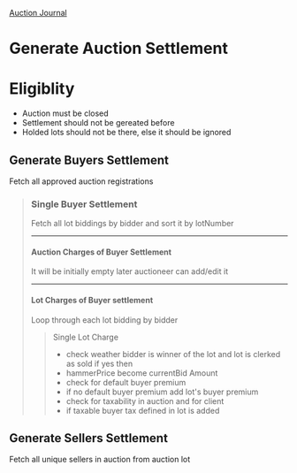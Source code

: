 [Auction Journal](../../README.md)

# Generate Auction Settlement

# Eligiblity

- Auction must be closed
- Settlement should not be gereated before
- Holded lots should not be there, else it should be ignored

## Generate Buyers Settlement

Fetch all approved auction registrations

> ### Single Buyer Settlement
>
> Fetch all lot biddings by bidder and sort it by lotNumber
>
> ---
>
> #### Auction Charges of Buyer Settlement
>
> It will be initially empty later auctioneer can add/edit it
>
> ---
>
> #### Lot Charges of Buyer settlement
>
> Loop through each lot bidding by bidder
>
> > Single Lot Charge
> >
> > - check weather bidder is winner of the lot and lot is clerked as sold if yes then
> > - hammerPrice become currentBid Amount
> > - check for default buyer premium
> > - if no default buyer premium add lot's buyer premium
> > - check for taxability in auction and for client
> > - if taxable buyer tax defined in lot is added

## Generate Sellers Settlement

Fetch all unique sellers in auction from auction lot
